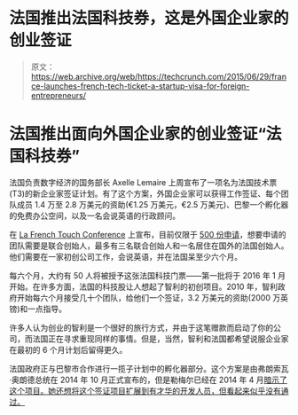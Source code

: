 # 法国推出法国科技券，这是外国企业家的创业签证 

> 原文：<https://web.archive.org/web/https://techcrunch.com/2015/06/29/france-launches-french-tech-ticket-a-startup-visa-for-foreign-entrepreneurs/>

# 法国推出面向外国企业家的创业签证“法国科技券”

法国负责数字经济的国务部长 Axelle Lemaire 上周宣布了一项名为法国技术票(T3)的新企业家签证计划。有了这个方案，外国企业家可以获得工作签证、每个团队成员 1.4 万至 2.8 万美元的资助(€1.25 万美元，€2.5 万美元)、巴黎一个孵化器的免费办公空间，以及一名会说英语的行政顾问。

在 [La French Touch Conference](https://web.archive.org/web/20221226070625/http://lafrenchtouchconference.net/) 上宣布，目前仅限于 [500 份申请](https://web.archive.org/web/20221226070625/http://www.frenchtechticket.paris/9/application)，想要申请的团队需要是联合创始人，最多有三名联合创始人和一名居住在国外的法国创始人。他们需要在一家初创公司工作，会说英语，并在法国呆至少六个月。

每六个月，大约有 50 人将被授予这张法国科技门票——第一批将于 2016 年 1 月开始。在许多方面，法国的科技股让人想起了智利的初创项目。2010 年，智利政府开始每六个月接受几十个团队，给他们一个签证，3.2 万美元的资助(2000 万英镑)和一点指导。

许多人认为创业的智利是一个很好的旅行方式，并由于这笔赠款而启动了你的公司，而法国正在寻求重现同样的事情。但是，当然，智利和法国都希望说服企业家在最初的 6 个月计划后留得更久。

法国政府正与巴黎市合作进行一揽子计划中的孵化器部分。这个方案是由弗朗索瓦·奥朗德总统在 2014 年 10 月正式宣布的，但是勒梅尔已经在 2014 年 4 月[暗示了这个项目。她还想将这个签证项目扩展到有才华的开发人员，但看起来似乎没有通过。](https://web.archive.org/web/20221226070625/https://techcrunch.com/2014/04/28/france-could-create-a-developer-visa-to-support-french-startups/)